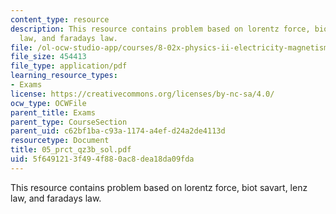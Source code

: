 ```yaml
---
content_type: resource
description: This resource contains problem based on lorentz force, biot savart, lenz
  law, and faradays law.
file: /ol-ocw-studio-app/courses/8-02x-physics-ii-electricity-magnetism-with-an-experimental-focus-spring-2005/5f6491213f494f880ac8dea18da09fda_05_prct_qz3b_sol.pdf
file_size: 454413
file_type: application/pdf
learning_resource_types:
- Exams
license: https://creativecommons.org/licenses/by-nc-sa/4.0/
ocw_type: OCWFile
parent_title: Exams
parent_type: CourseSection
parent_uid: c62bf1ba-c93a-1174-a4ef-d24a2de4113d
resourcetype: Document
title: 05_prct_qz3b_sol.pdf
uid: 5f649121-3f49-4f88-0ac8-dea18da09fda
---
```

This resource contains problem based on lorentz force, biot savart, lenz law, and faradays law.